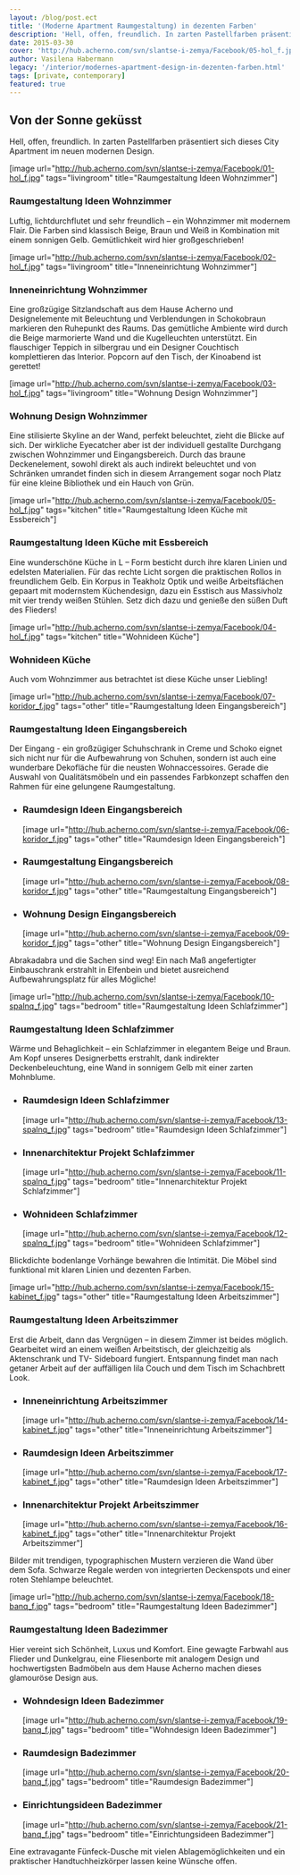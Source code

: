 ```yaml
---
layout: /blog/post.ect
title: '(Moderne Apartment Raumgestaltung) in dezenten Farben'
description: 'Hell, offen, freundlich. In zarten Pastellfarben präsentiert sich dieses City Apartment im neuen modernen Design.'
date: 2015-03-30
cover: 'http://hub.acherno.com/svn/slantse-i-zemya/Facebook/05-hol_f.jpg'
author: Vasilena Habermann
legacy: '/interior/modernes-apartment-design-in-dezenten-farben.html'
tags: [private, contemporary]
featured: true
---
```

## **Von der Sonne geküsst**

Hell, offen, freundlich. In zarten Pastellfarben präsentiert sich dieses City Apartment im neuen modernen Design.

[image url="http://hub.acherno.com/svn/slantse-i-zemya/Facebook/01-hol_f.jpg" tags="livingroom" title="Raumgestaltung Ideen Wohnzimmer"]
### Raumgestaltung Ideen **Wohnzimmer**

Luftig, lichtdurchflutet und sehr freundlich – ein Wohnzimmer mit modernem Flair. Die Farben sind klassisch Beige, Braun und Weiß in Kombination mit einem sonnigen Gelb. Gemütlichkeit wird hier großgeschrieben!

[image url="http://hub.acherno.com/svn/slantse-i-zemya/Facebook/02-hol_f.jpg" tags="livingroom" title="Inneneinrichtung Wohnzimmer"]
### Inneneinrichtung **Wohnzimmer**

Eine großzügige Sitzlandschaft aus dem Hause Acherno und Designelemente mit Beleuchtung und Verblendungen in Schokobraun markieren den Ruhepunkt des Raums. Das gemütliche Ambiente wird durch die Beige marmorierte Wand und die Kugelleuchten unterstützt. Ein flauschiger Teppich in silbergrau und ein Designer Couchtisch komplettieren das Interior. Popcorn auf den Tisch, der Kinoabend ist gerettet!

[image url="http://hub.acherno.com/svn/slantse-i-zemya/Facebook/03-hol_f.jpg" tags="livingroom" title="Wohnung Design Wohnzimmer"]
### Wohnung Design **Wohnzimmer**

Eine stilisierte Skyline an der Wand, perfekt beleuchtet, zieht die Blicke auf sich. Der wirkliche Eyecatcher aber ist der individuell gestallte Durchgang zwischen Wohnzimmer und Eingangsbereich. Durch das braune Deckenelement, sowohl direkt als auch indirekt beleuchtet und von Schränken umrandet finden sich in diesem Arrangement sogar noch Platz für eine kleine Bibliothek und ein Hauch von Grün.

[image url="http://hub.acherno.com/svn/slantse-i-zemya/Facebook/05-hol_f.jpg" tags="kitchen" title="Raumgestaltung Ideen Küche mit Essbereich"]
### Raumgestaltung Ideen Küche mit **Essbereich**

Eine wunderschöne Küche in L – Form besticht durch ihre klaren Linien und edelsten Materialien. Für das rechte Licht sorgen die praktischen Rollos in freundlichem Gelb.
Ein Korpus in Teakholz Optik und weiße Arbeitsflächen gepaart mit modernstem Küchendesign, dazu ein Esstisch aus Massivholz mit vier trendy weißen Stühlen.  Setz dich dazu und genieße den süßen Duft des Flieders!

[image url="http://hub.acherno.com/svn/slantse-i-zemya/Facebook/04-hol_f.jpg" tags="kitchen" title="Wohnideen Küche"]
### Wohnideen **Küche**

Auch vom Wohnzimmer aus betrachtet ist diese Küche unser Liebling!

[image url="http://hub.acherno.com/svn/slantse-i-zemya/Facebook/07-koridor_f.jpg" tags="other" title="Raumgestaltung Ideen Eingangsbereich"]
### Raumgestaltung Ideen **Eingangsbereich**

Der Eingang - ein großzügiger Schuhschrank in Creme und Schoko eignet sich nicht nur für die Aufbewahrung von Schuhen, sondern ist auch eine wunderbare Dekofläche für die neusten Wohnaccessoires. Gerade die Auswahl von Qualitätsmöbeln und ein passendes Farbkonzept schaffen den Rahmen für eine gelungene Raumgestaltung.

-   ### Raumdesign Ideen **Eingangsbereich**
    [image url="http://hub.acherno.com/svn/slantse-i-zemya/Facebook/06-koridor_f.jpg" tags="other" title="Raumdesign Ideen Eingangsbereich"]
-   ### Raumgestaltung **Eingangsbereich**
    [image url="http://hub.acherno.com/svn/slantse-i-zemya/Facebook/08-koridor_f.jpg" tags="other" title="Raumgestaltung Eingangsbereich"]
-   ### Wohnung Design **Eingangsbereich**
    [image url="http://hub.acherno.com/svn/slantse-i-zemya/Facebook/09-koridor_f.jpg" tags="other" title="Wohnung Design Eingangsbereich"]

Abrakadabra und die Sachen sind weg! Ein nach Maß angefertigter Einbauschrank erstrahlt in Elfenbein und bietet ausreichend Aufbewahrungsplatz für alles Mögliche!

[image url="http://hub.acherno.com/svn/slantse-i-zemya/Facebook/10-spalnq_f.jpg" tags="bedroom" title="Raumgestaltung Ideen Schlafzimmer"]
### Raumgestaltung Ideen **Schlafzimmer**

Wärme und Behaglichkeit – ein Schlafzimmer in elegantem Beige und Braun. Am Kopf unseres Designerbetts erstrahlt, dank indirekter Deckenbeleuchtung, eine Wand in sonnigem Gelb mit einer zarten Mohnblume.

-   ### Raumdesign Ideen **Schlafzimmer** 
    [image url="http://hub.acherno.com/svn/slantse-i-zemya/Facebook/13-spalnq_f.jpg" tags="bedroom" title="Raumdesign Ideen Schlafzimmer"]
-   ### Innenarchitektur Projekt **Schlafzimmer**
    [image url="http://hub.acherno.com/svn/slantse-i-zemya/Facebook/11-spalnq_f.jpg" tags="bedroom" title="Innenarchitektur Projekt Schlafzimmer"]
-   ### Wohnideen **Schlafzimmer**
    [image url="http://hub.acherno.com/svn/slantse-i-zemya/Facebook/12-spalnq_f.jpg" tags="bedroom" title="Wohnideen Schlafzimmer"]

Blickdichte bodenlange Vorhänge bewahren die Intimität. Die Möbel sind funktional mit klaren Linien und dezenten Farben. 

[image url="http://hub.acherno.com/svn/slantse-i-zemya/Facebook/15-kabinet_f.jpg" tags="other" title="Raumgestaltung Ideen Arbeitszimmer"]
### Raumgestaltung Ideen **Arbeitszimmer**

Erst die Arbeit, dann das Vergnügen – in diesem Zimmer ist beides möglich. Gearbeitet wird an einem weißen Arbeitstisch, der gleichzeitig als Aktenschrank und TV- Sideboard fungiert. Entspannung findet man nach getaner Arbeit auf der auffälligen lila Couch und dem Tisch im Schachbrett Look.

-   ### Inneneinrichtung **Arbeitszimmer**
    [image url="http://hub.acherno.com/svn/slantse-i-zemya/Facebook/14-kabinet_f.jpg" tags="other" title="Inneneinrichtung Arbeitszimmer"]
-   ### Raumdesign Ideen **Arbeitszimmer**
    [image url="http://hub.acherno.com/svn/slantse-i-zemya/Facebook/17-kabinet_f.jpg" tags="other" title="Raumdesign Ideen Arbeitszimmer"]
-   ### Innenarchitektur Projekt **Arbeitszimmer**
    [image url="http://hub.acherno.com/svn/slantse-i-zemya/Facebook/16-kabinet_f.jpg" tags="other" title="Innenarchitektur Projekt Arbeitszimmer"]

Bilder mit trendigen, typographischen Mustern verzieren die Wand über dem Sofa. Schwarze Regale werden von integrierten Deckenspots und einer roten Stehlampe beleuchtet.

[image url="http://hub.acherno.com/svn/slantse-i-zemya/Facebook/18-banq_f.jpg" tags="bedroom" title="Raumgestaltung Ideen Badezimmer"]
### Raumgestaltung Ideen **Badezimmer**

Hier vereint sich Schönheit, Luxus und Komfort. Eine gewagte Farbwahl aus Flieder und Dunkelgrau, eine Fliesenborte mit analogem Design und hochwertigsten Badmöbeln aus dem Hause Acherno machen dieses glamouröse Design aus.

-   ### Wohndesign Ideen **Badezimmer**
    [image url="http://hub.acherno.com/svn/slantse-i-zemya/Facebook/19-banq_f.jpg" tags="bedroom" title="Wohndesign Ideen Badezimmer"]
-   ### Raumdesign **Badezimmer**
    [image url="http://hub.acherno.com/svn/slantse-i-zemya/Facebook/20-banq_f.jpg" tags="bedroom" title="Raumdesign Badezimmer"]
-   ### Einrichtungsideen **Badezimmer**
    [image url="http://hub.acherno.com/svn/slantse-i-zemya/Facebook/21-banq_f.jpg" tags="bedroom" title="Einrichtungsideen Badezimmer"]

Eine extravagante Fünfeck-Dusche mit vielen Ablagemöglichkeiten und ein praktischer Handtuchheizkörper lassen keine Wünsche offen.
